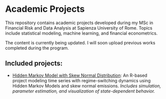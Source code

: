 # Academic Projects

This repository contains academic projects developed during my MSc in Financial Risk and Data Analysis at Sapienza University of Rome. Topics include statistical modeling, machine learning, and financial econometrics.

The content is currently being updated. I will soon upload previous works completed during the program.

## Included projects:
- [Hidden Markov Model with Skew Normal Distribution](HMM_Regime_Detection,md): An R-based project modeling time series with regime-switching dynamics using Hidden Markov Models and skew normal emissions. *Includes simulation, parameter estimation, and visualization of state-dependent behavior.*

